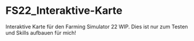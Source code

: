 # FS22_Interaktive-Karte
Interaktive Karte für den Farming Simulator 22 WIP. Dies ist nur zum Testen und Skills aufbauen für mich!
